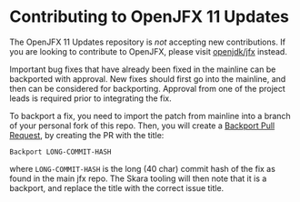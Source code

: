 Contributing to OpenJFX 11 Updates
==================================

The OpenJFX 11 Updates repository is _not_ accepting new contributions. If you are looking to contribute to OpenJFX, please visit [openjdk/jfx](https://github.com/openjdk/jfx) instead.

Important bug fixes that have already been fixed in the mainline can be backported with approval. New fixes should first go into the mainline, and then can be considered for backporting. Approval from one of the project leads is required prior to integrating the fix.

To backport a fix, you need to import the patch from mainline into a branch of your personal fork of this repo. Then, you will create a [Backport Pull Request](https://wiki.openjdk.java.net/display/SKARA/Backports#Backports-BackportPullRequests), by creating the PR with the title:

```
Backport LONG-COMMIT-HASH
```

where `LONG-COMMIT-HASH` is the long (40 char) commit hash of the fix as found in the main jfx repo. The Skara tooling will then note that it is a backport, and replace the title with the correct issue title.
